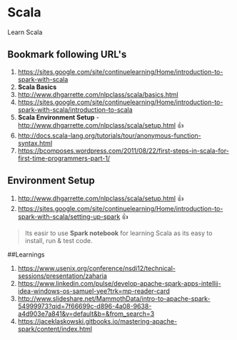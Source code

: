 # Scala
Learn Scala

## Bookmark following URL's
1. https://sites.google.com/site/continuelearning/Home/introduction-to-spark-with-scala
2. **Scala Basics**
  1. http://www.dhgarrette.com/nlpclass/scala/basics.html
  2. https://sites.google.com/site/continuelearning/Home/introduction-to-spark-with-scala/introduction-to-scala
3. <b>Scala Environment Setup</b> - http://www.dhgarrette.com/nlpclass/scala/setup.html :+1:
4. http://docs.scala-lang.org/tutorials/tour/anonymous-function-syntax.html
5. https://bcomposes.wordpress.com/2011/08/22/first-steps-in-scala-for-first-time-programmers-part-1/

## Environment Setup
1. http://www.dhgarrette.com/nlpclass/scala/setup.html :+1:
2. https://sites.google.com/site/continuelearning/Home/introduction-to-spark-with-scala/setting-up-spark :+1:

> Its easir to use **Spark notebook** for learning Scala as its easy to install, run & test code.

##Learnings
1. https://www.usenix.org/conference/nsdi12/technical-sessions/presentation/zaharia
2. https://www.linkedin.com/pulse/develop-apache-spark-apps-intellij-idea-windows-os-samuel-yee?trk=mp-reader-card
3. http://www.slideshare.net/MammothData/intro-to-apache-spark-54999973?qid=7f66699c-d896-4a08-9638-a4d903e7a841&v=default&b=&from_search=3
4. https://jaceklaskowski.gitbooks.io/mastering-apache-spark/content/index.html

